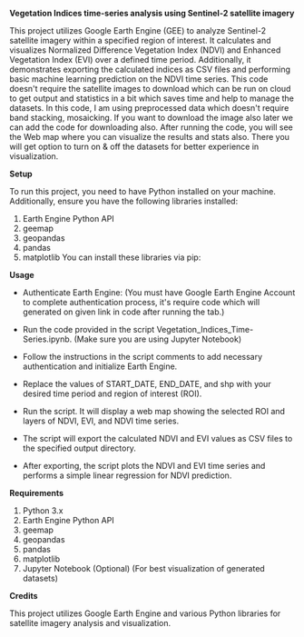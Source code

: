 **Vegetation Indices time-series analysis using Sentinel-2 satellite imagery**

This project utilizes Google Earth Engine (GEE) to analyze Sentinel-2 satellite imagery within a specified region of interest. It calculates and visualizes Normalized Difference Vegetation Index (NDVI) and Enhanced Vegetation Index (EVI) over a defined time period. Additionally, it demonstrates exporting the calculated indices as CSV files and performing basic machine learning prediction on the NDVI time series. This code doesn't require the satellite images to download which can be run on cloud to get output and statistics in a bit which saves time and help to manage the datasets. In this code, I am using preprocessed data which doesn't require band stacking, mosaicking. If you want to download the image also later we can add the code for downloading also. After running the code, you will see the Web map where you can visualize the results and stats also. There you will get option to turn on & off the datasets for better experience in visualization.

**Setup**

To run this project, you need to have Python installed on your machine. Additionally, ensure you have the following libraries installed:

1. Earth Engine Python API
2. geemap
3. geopandas
4. pandas
5. matplotlib
You can install these libraries via pip:

**Usage**

* Authenticate Earth Engine: (You must have Google Earth Engine Account to complete authentication process, it's require code which will generated on given link in code after running the tab.)

* Run the code provided in the script Vegetation_Indices_Time-Series.ipynb. (Make sure you are using Jupyter Notebook)

* Follow the instructions in the script comments to add necessary authentication and initialize Earth Engine.

* Replace the values of START_DATE, END_DATE, and shp with your desired time period and region of interest (ROI).

* Run the script. It will display a web map showing the selected ROI and layers of NDVI, EVI, and NDVI time series.

* The script will export the calculated NDVI and EVI values as CSV files to the specified output directory.

* After exporting, the script plots the NDVI and EVI time series and performs a simple linear regression for NDVI prediction.

**Requirements**

1. Python 3.x
2. Earth Engine Python API
3. geemap
4. geopandas
5. pandas
6. matplotlib
7. Jupyter Notebook (Optional) (For best visualization of generated datasets)

   
**Credits**

This project utilizes Google Earth Engine and various Python libraries for satellite imagery analysis and visualization.
